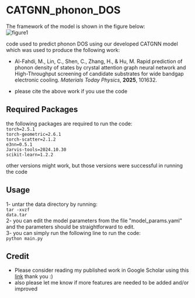 # CATGNN_phonon_DOS
The framework of the model is shown in the figure below:</br>
![figure1](https://github.com/user-attachments/assets/169ce72d-256a-4428-9ae6-3a871d8a8ed2)

code used to predict phonon DOS using our developed CATGNN model which was used to produce the following work:</br>
- Al-Fahdi, M., Lin, C., Shen, C., Zhang, H., & Hu, M. Rapid prediction of phonon density
of states by crystal attention graph neural network and High-Throughput screening of candidate
substrates for wide bandgap electronic cooling. *Materials Today Physics*, **2025**, 101632.

- please cite the above work if you use the code

## Required Packages
the following packages are required to run the code:</br>
<code>torch=2.5.1</code></br>
<code>torch-geometric=2.6.1</code></br>
<code>torch-scatter=2.1.2</code></br>
<code>e3nn=0.5.1</code></br>
<code>Jarvis-tools=2024.10.30</code></br>
<code>scikit-learn=1.2.2</code></br>

other versions might work, but those versions were successful in running the code

## Usage
1- untar the data directory by running:</br>
<code>tar -xvzf data.tar</code></br>
2- you can edit the model parameters from the file "model_params.yaml" and the parameters should be straightforward to edit.</br>
3- you can simply run the following line to run the code:</br>
<code>python main.py</code>

## Credit
* Please consider reading my published work in Google Scholar using this [link](https://scholar.google.com/citations?user=5tkWy4AAAAAJ&hl=en&oi=ao) thank you :)
* also please let me know if more features are needed to be added and/or improved 
